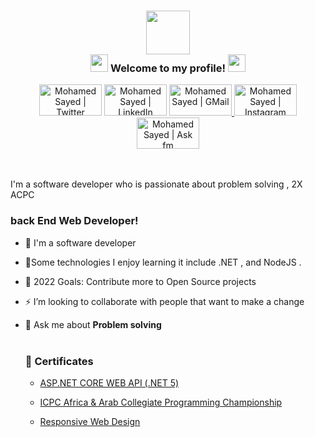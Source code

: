 
<h3 align="center">
     <img src="https://media.giphy.com/media/12oufCB0MyZ1Go/giphy.gif" width="70px">
    <br/>
<img src="https://media.giphy.com/media/hvRJCLFzcasrR4ia7z/giphy.gif" width="28">
Welcome to my profile!
     <img src="https://media.giphy.com/media/hvRJCLFzcasrR4ia7z/giphy.gif" width="28">
</h3>
<p align="center">
<a href="https://twitter.com/M7mmed_Sayed"><img alt="Mohamed Sayed | Twitter" width="100px" height="50px" src="https://img.shields.io/badge/twitter-%231FA1F1?style=flat&logo=twitter&logoColor=white"/></a>
    <a href="https://www.linkedin.com/in/m7mmed-sayed"><img alt="Mohamed Sayed | LinkedIn" width="100px" height="50px"   src="https://img.shields.io/badge/linkedin-%230177B5?style=flat&logo=linkedin&logoColor=white"/></a>
    <a href="mailto:mohamedsayed1167@gmail.com"><img alt="Mohamed Sayed | GMail" width="100px" height="50px"  src="https://camo.githubusercontent.com/4a21774b9d6abd72ff3f8f2abf20cb44d95ea2c8c19b273b9df62a33266d087e/68747470733a2f2f696d672e736869656c64732e696f2f62616467652f2d476d61696c2d6331343433383f7374796c653d666c6174266c6f676f3d476d61696c266c6f676f436f6c6f723d7768697465" />
    <a href="https://www.instagram.com/M7mmed_Sayed"><img alt="Mohamed Sayed | Instagram"  width="100px" height="50px" src="https://img.shields.io/badge/instagram-%23E4415F?style=flat&logo=instagram&logoColor=white"/></a>
        <a href="https://ask.fm/mohamedsayed1167"><img alt="Mohamed Sayed | Ask fm"  width="100px" height="50px" src="https://camo.githubusercontent.com/0de8a8b6081d5652c65bdd57d9137e0abc30fbb4408fca8f2d67aae2ca33afd0/68747470733a2f2f696d672e736869656c64732e696f2f7374617469632f76313f7374796c653d666f722d7468652d6261646765266d6573736167653d41534b666d26636f6c6f723d444233353532266c6f676f3d41534b666d266c6f676f436f6c6f723d464646464646266c6162656c3d"/></a>
  </p>
    <br/>
  <br/>
I'm a software developer who is passionate about problem solving , 2X ACPC 




### back End Web Developer!
- 🔭 I'm a software developer
- 🌱Some technologies I enjoy learning  it include .NET , and NodeJS .
- 🥅 2022 Goals: Contribute more to Open Source projects
- ⚡ I’m looking to collaborate with people that want to make a change
- 💬 Ask me about **Problem solving**
    <br/>
  <br/>

  ### 📜 Certificates
    - [ASP.NET CORE WEB API (.NET 5) ](https://www.udemy.com/certificate/UC-9a7d9be4-61b2-45af-8ba9-31fd0ed23b8f)
    
     - [ ICPC Africa & Arab Collegiate Programming Championship ](https://icpc.global/ICPCID/41CR1SR62R1C)
     
     - [ Responsive Web Design ](https://www.freecodecamp.org/certification/fcc5bfd590e-782a-4efa-933e-47e4e8d5f39e)



